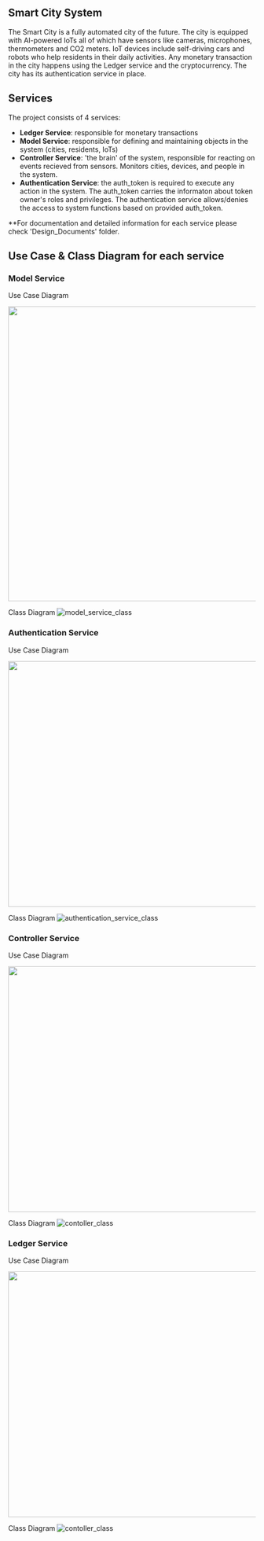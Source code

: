 ## Smart City System 

The Smart City is a fully automated city of the future. The city is equipped with AI-powered IoTs all of which have sensors like cameras, microphones, thermometers and CO2 meters. IoT devices include self-driving cars and robots who help residents in their daily activities. Any monetary transaction in the city happens using the Ledger service and the cryptocurrency. The city has its authentication service in place.

## Services

The project consists of 4 services: 
- **Ledger Service**: responsible for monetary transactions 
- **Model Service**: responsible for defining and maintaining objects in the system (cities, residents, IoTs) 
- **Controller Service**: 'the brain' of the system, responsible for reacting on events recieved from sensors. Monitors cities, devices, and people in the system. 
- **Authentication Service**: the auth_token is required to execute any action in the system. The auth_token carries the informaton about token owner's roles and privileges. The authentication service allows/denies the access to system functions based on provided auth_token.

**For documentation and detailed information for each service please check 'Design_Documents' folder.

## Use Case & Class Diagram for each service
### Model Service
Use Case Diagram

<img src="images/model_use_case.png" width="900" height="600">


Class Diagram
![model_service_class](images/model_class.png)

### Authentication Service
Use Case Diagram

<img src="images/authentication_use_case.png" width="700" height="500">

Class Diagram
![authentication_service_class](images/authentication_class.png)


### Controller Service
Use Case Diagram

<img src="images/controller_use_case.png" width="700" height="500">

Class Diagram
![contoller_class](images/controller_class.png)

### Ledger Service
Use Case Diagram

<img src="images/ledger_use_case.png" width="700" height="500">

Class Diagram
![contoller_class](images/ledger_class.png)
